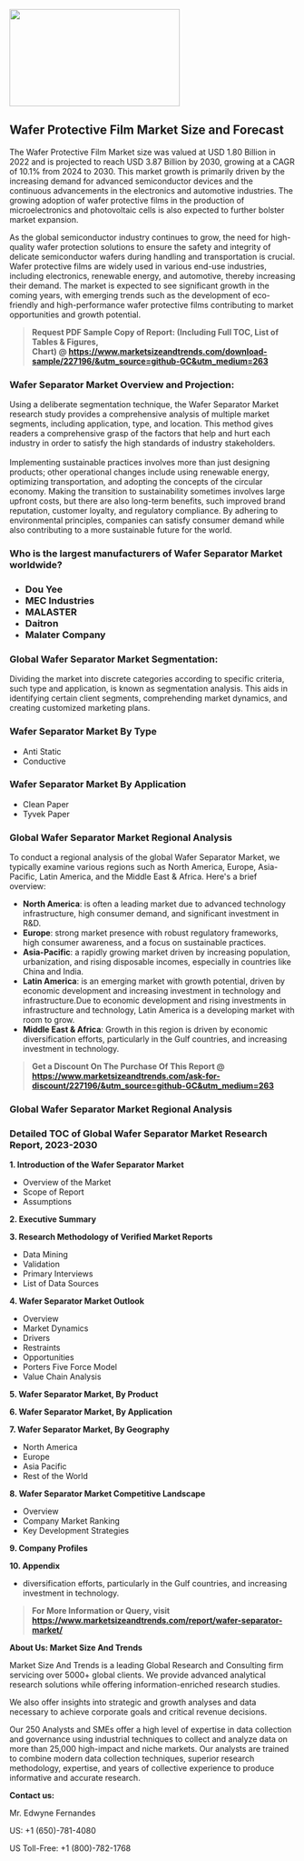 <p><img class="alignnone size-medium wp-image-20088" src="https://ffe5etoiles.com/wp-content/uploads/2024/12/MST1-300x171.png" alt="" width="300" height="171" /></p><h2>Wafer Protective Film Market Size and Forecast</h2><p>The Wafer Protective Film Market size was valued at USD 1.80 Billion in 2022 and is projected to reach USD 3.87 Billion by 2030, growing at a CAGR of 10.1% from 2024 to 2030. This market growth is primarily driven by the increasing demand for advanced semiconductor devices and the continuous advancements in the electronics and automotive industries. The growing adoption of wafer protective films in the production of microelectronics and photovoltaic cells is also expected to further bolster market expansion.</p><p>As the global semiconductor industry continues to grow, the need for high-quality wafer protection solutions to ensure the safety and integrity of delicate semiconductor wafers during handling and transportation is crucial. Wafer protective films are widely used in various end-use industries, including electronics, renewable energy, and automotive, thereby increasing their demand. The market is expected to see significant growth in the coming years, with emerging trends such as the development of eco-friendly and high-performance wafer protective films contributing to market opportunities and growth potential.</p></p><blockquote id="" class=""><strong>Request PDF Sample Copy of Report: (Including Full TOC, List of Tables &amp; Figures, Chart)&nbsp;@&nbsp;<strong><a href="https://www.marketsizeandtrends.com/download-sample/227196/&utm_source=github-GC&utm_medium=263" target="_blank">https://www.marketsizeandtrends.com/download-sample/227196/&utm_source=github-GC&utm_medium=263</a></strong></strong></blockquote><h3 id="" class="">Wafer Separator Market&nbsp;Overview and Projection:</h3><p id="" class="">Using a deliberate segmentation technique, the Wafer Separator Market research study provides a comprehensive analysis of multiple market segments, including application, type, and location. This method gives readers a comprehensive grasp of the factors that help and hurt each industry in order to satisfy the high standards of industry stakeholders. <br /> <br />Implementing sustainable practices involves more than just designing products; other operational changes include using renewable energy, optimizing transportation, and adopting the concepts of the circular economy. Making the transition to sustainability sometimes involves large upfront costs, but there are also long-term benefits, such improved brand reputation, customer loyalty, and regulatory compliance. By adhering to environmental principles, companies can satisfy consumer demand while also contributing to a more sustainable future for the world.</p><h3 id="" class="">Who is the largest manufacturers of&nbsp;Wafer Separator Market worldwide?</h3><h3 class=""><p><ul><li>Dou Yee </li><li> MEC Industries </li><li> MALASTER </li><li> Daitron </li><li> Malater Company</li></ul></p></h3><h3 id="" class="">Global&nbsp;Wafer Separator Market Segmentation:</h3><p id="" class="">Dividing the market into discrete categories according to specific criteria, such type and application, is known as segmentation analysis. This aids in identifying certain client segments, comprehending market dynamics, and creating customized marketing plans.</p><h3 id="" class="">Wafer Separator Market&nbsp;By Type</h3><p><p><ul><li>Anti Static</li><li> Conductive</p></li></ul></p></p><h3 id="" class="">Wafer Separator Market&nbsp;By Application</h3><p class=""><p><ul><li>Clean Paper</li><li> Tyvek Paper</li></ul></p></p><h3 id="" class="">Global Wafer Separator Market Regional Analysis</h3><p id="" class="">To conduct a regional analysis of the global Wafer Separator Market, we typically examine various regions such as North America, Europe, Asia-Pacific, Latin America, and the Middle East &amp; Africa. Here's a brief overview:</p><ul><li><strong>North America</strong>: is often a leading market due to advanced technology infrastructure, high consumer demand, and significant investment in R&amp;D.</li><li><strong>Europe</strong>: strong market presence with robust regulatory frameworks, high consumer awareness, and a focus on sustainable practices.</li><li><strong>Asia-Pacific</strong>: a rapidly growing market driven by increasing population, urbanization, and rising disposable incomes, especially in countries like China and India.</li><li><strong>Latin America</strong>: is an emerging market with growth potential, driven by economic development and increasing investment in technology and infrastructure.Due to economic development and rising investments in infrastructure and technology, Latin America is a developing market with room to grow.</li><li><strong>Middle East &amp; Africa</strong>: Growth in this region is driven by economic diversification efforts, particularly in the Gulf countries, and increasing investment in technology.</li></ul><blockquote id="" class=""><strong>Get a Discount On The Purchase Of This Report @ <strong><a href="https://www.marketsizeandtrends.com/ask-for-discount/227196/&utm_source=github-GC&utm_medium=263" target="_blank">https://www.marketsizeandtrends.com/ask-for-discount/227196/&utm_source=github-GC&utm_medium=263</a></strong></strong></blockquote><h3 id="" class="">Global Wafer Separator Market Regional Analysis</h3><h3 id="" class="">Detailed TOC of Global Wafer Separator Market Research Report, 2023-2030</h3><p id="" class=""><strong>1. Introduction of the Wafer Separator Market</strong></p><ul><li>Overview of the Market</li><li>Scope of Report</li><li>Assumptions</li></ul><p id="" class=""><strong>2. Executive Summary</strong></p><p id="" class=""><strong>3. Research Methodology of Verified Market Reports</strong></p><ul><li>Data Mining</li><li>Validation</li><li>Primary Interviews</li><li>List of Data Sources</li></ul><p id="" class=""><strong>4. Wafer Separator Market Outlook</strong></p><ul><li>Overview</li><li>Market Dynamics</li><li>Drivers</li><li>Restraints</li><li>Opportunities</li><li>Porters Five Force Model</li><li>Value Chain Analysis</li></ul><p id="" class=""><strong>5. Wafer Separator Market, By Product</strong></p><p id="" class=""><strong>6. Wafer Separator Market, By Application</strong></p><p id="" class=""><strong>7. Wafer Separator Market, By Geography</strong></p><ul><li>North America</li><li>Europe</li><li>Asia Pacific</li><li>Rest of the World</li></ul><p id="" class=""><strong>8. Wafer Separator Market Competitive Landscape</strong></p><ul><li>Overview</li><li>Company Market Ranking</li><li>Key Development Strategies</li></ul><p id="" class=""><strong>9. Company Profiles</strong></p><p id="" class=""><strong>10. Appendix</strong></p><ul><li>diversification efforts, particularly in the Gulf countries, and increasing investment in technology.</li></ul><blockquote id="" class=""><strong>For More Information or Query, visit <strong><strong><a href="https://www.marketsizeandtrends.com/report/wafer-separator-market/" target="_blank">https://www.marketsizeandtrends.com/report/wafer-separator-market/</a></strong></strong></strong></blockquote><p id="" class=""><strong>About Us: Market Size And Trends</strong></p><p id="" class="">Market Size And Trends is a leading Global Research and Consulting firm servicing over 5000+ global clients. We provide advanced analytical research solutions while offering information-enriched research studies.</p><p id="" class="">We also offer insights into strategic and growth analyses and data necessary to achieve corporate goals and critical revenue decisions.</p><p id="" class="">Our 250 Analysts and SMEs offer a high level of expertise in data collection and governance using industrial techniques to collect and analyze data on more than 25,000 high-impact and niche markets. Our analysts are trained to combine modern data collection techniques, superior research methodology, expertise, and years of collective experience to produce informative and accurate research.</p><p id="" class=""><strong>Contact us:</strong></p><p id="" class="">Mr. Edwyne Fernandes</p><p id="" class="">US: +1 (650)-781-4080</p><p id="" class="">US Toll-Free: +1 (800)-782-1768</p>
